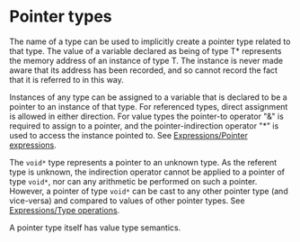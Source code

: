 # Pointer types

The name of a type can be used to implicitly create a pointer type related to that type. The value of a variable declared as being of type T\* represents the memory address of an instance of type T. The instance is never made aware that its address has been recorded, and so cannot record the fact that it is referred to in this way.

Instances of any type can be assigned to a variable that is declared to be a pointer to an instance of that type. For referenced types, direct assignment is allowed in either direction. For value types the pointer-to operator "&" is required to assign to a pointer, and the pointer-indirection operator "\*" is used to access the instance pointed to. See [Expressions/Pointer expressions](pointer-expressions.md).

The `void*` type represents a pointer to an unknown type. As the referent type is unknown, the indirection operator cannot be applied to a pointer of type `void*`, nor can any arithmetic be performed on such a pointer. However, a pointer of type `void*` can be cast to any other pointer type (and vice-versa) and compared to values of other pointer types. See [Expressions/Type operations](type-operations.md).

A pointer type itself has value type semantics.

